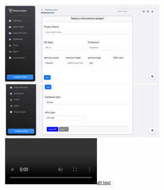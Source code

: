 
![alt text](https://github.com/imededin/wamya_easyops/blob/master/deploy-form.png?raw=true)
![alt text](https://github.com/imededin/wamya_easyops/blob/master/suit.png?raw=true)
[![alt text](https://raw.githubusercontent.com/imededin/wamya_easyops/master/Demo-project.mp4)](https://raw.githubusercontent.com/imededin/wamya_easyops/master/Demo-project.mp4)
